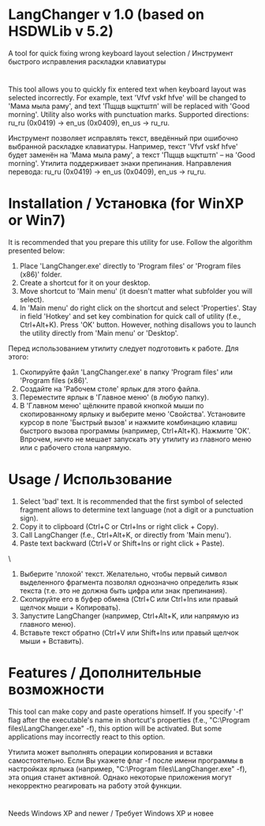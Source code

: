 # LangChanger v 1.0 (based on HSDWLib v 5.2)
A tool for quick fixing wrong keyboard layout selection / Инструмент быстрого исправления раскладки клавиатуры
#
This tool allows you to quickly fix entered text when keyboard layout was selected incorrectly.
For example, text 'Vfvf vskf hfve' will be changed to 'Мама мыла раму', and text 'Пщщв ьщктштп'
will be replaced with 'Good morning'. Utility also works with punctuation marks.
Supported directions: ru_ru (0x0419) -> en_us (0x0409), en_us -> ru_ru.

Инструмент позволяет исправлять текст, введённый при ошибочно выбранной раскладке клавиатуры.
Например, текст 'Vfvf vskf hfve' будет заменён на 'Мама мыла раму', а текст 'Пщщв ьщктштп' –
на 'Good morning'. Утилита поддерживает знаки препинания. Направления перевода: 
ru_ru (0x0419) -> en_us (0x0409), en_us -> ru_ru.

# Installation / Установка (for WinXP or Win7)

It is recommended that you prepare this utility for use. Follow the algorithm presented below:
1. Place 'LangChanger.exe' directly to 'Program files' or 'Program files (x86)' folder.
2. Create a shortcut for it on your desktop.
3. Move shortcut to 'Main menu' (it doesn't matter what subfolder you will select).
4. In 'Main menu' do right click on the shortcut and select 'Properties'. Stay in field 'Hotkey'
   and set key combination for quick call of utility (f.e., Ctrl+Alt+K). Press 'OK' button.
However, nothing disallows you to launch the utility directly from 'Main menu' or 'Desktop'.

Перед использованием утилиту следует подготовить к работе. Для этого:
1. Скопируйте файл 'LangChanger.exe' в папку 'Program files' или 'Program files (x86)'.
2. Создайте на 'Рабочем столе' ярлык для этого файла.
3. Переместите ярлык в 'Главное меню' (в любую папку).
4. В 'Главном меню' щёлкните правой кнопкой мыши по скопированному ярлыку и выберите меню 'Свойства'.
   Установите курсор в поле 'Быстрый вызов' и нажмите комбинацию клавиш быстрого вызова программы
   (например, Ctrl+Alt+K). Нажмите 'OK'.
Впрочем, ничто не мешает запускать эту утилиту из главного меню или с рабочего стола напрямую.

# Usage / Использование

1. Select 'bad' text. It is recommended that the first symbol of selected fragment allows to
   determine text language (not a digit or a punctuation sign).
2. Copy it to clipboard (Ctrl+C or Ctrl+Ins or right click + Copy).
3. Call LangChanger (f.e., Ctrl+Alt+K, or directly from 'Main menu').
4. Paste text backward (Ctrl+V or Shift+Ins or right click + Paste).

\
1. Выберите 'плохой' текст. Желательно, чтобы первый символ выделенного фрагмента позволял
   однозначно определить язык текста (т.е. это не должна быть цифра или знак препинания).
2. Скопируйте его в буфер обмена (Ctrl+C или Ctrl+Ins или правый щелчок мыши + Копировать).
3. Запустите LangChanger (например, Ctrl+Alt+K, или напрямую из главного меню).
4. Вставьте текст обратно (Ctrl+V или Shift+Ins или правый щелчок мыши + Вставить).

# Features / Дополнительные возможности

This tool can make copy and paste operations himself. If you specify '-f' flag after the executable's
name in shortcut's properties (f.e., "C:\Program files\LangChanger.exe" -f), this option will be activated. 
But some applications may incorrectly react to this option.

Утилита может выполнять операции копирования и вставки самостоятельно. Если Вы укажете флаг -f после имени
программы в настройках ярлыка (например, "C:\Program files\LangChanger.exe" -f), эта опция станет активной.
Однако некоторые приложения могут некорректно реагировать на работу этой функции.

#

Needs Windows XP and newer / Требует Windows XP и новее
